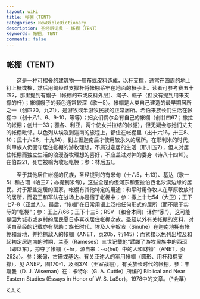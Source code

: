 ```yaml
---
layout: wiki
title: 帐棚（TENT）
categories: NewBibleDictionary
description: 圣经新词典 - 帐棚（TENT）
keywords: 帐棚, TENT
comments: false
---
```


## 帐棚（TENT）

　　这是一种可摺叠的建筑物──用布或皮料造成，以杆支撑，通常在四周的地上钉上橛或桩，然后用绳经过支撑杆将帐棚系牢在地面的橛子上。读者可参考赛五十四2，那里提到有幔子〔帐棚的布或皮料外层〕、绳子、橛子（但没有提到用来支撑的杆）；帐棚幔子的频色通常较深（歌一5）。帐棚是人类自己建造的最早期居所之一（创四20，九21），是游牧或半游牧民族的正常居所。希伯来族长们生活在帐棚中（创十八1、6、9-10，等等）；妇女们偶尔会有自己的帐棚（创廿四67；撒拉的帐棚；创卅一33；雅各、利亚，两个使女并拉结的帐棚），但无疑会与她们丈夫的帐棚毗邻。以色列从埃及到迦南的旅程上，都住在帐棚里（出十六16，卅三8、10；民十六26，十九14），到占据迦南后才使用较永久的居所。在耶利米的时代，利甲族人仍固守居住帐棚的游牧理想，不屑过定居的生活（耶卅五7），但人对居住帐棚而独立生活的浪漫游牧理想的喜好，不应盖过对神的委身（诗八十四10）。在伯四21，死亡被喻为收起帐棚；参：林后五1。

　　至于其他居住帐棚的民族，圣经提到的有米甸（士六5，七13）、基达（歌一5）和古珊（哈三7；亦提到米甸），这些全是约但河东和亚拉伯西北沙漠边缘的居民。对于那些定居的国家，帐棚有其他特定的用途：和平时用作牧人在草原牧放时的居所，而君王和军队在战场上亦是宿于帐棚中；参：撒上十七54（大卫）；王下七7-8（亚兰人）。最后，“帐棚”在日常用语上泛指任何形式的居所（而不限于实际的“帐棚”；参：王上八66；王下十三5；RSV 〔和合本同〕译作“家”），这可能是因为城市或乡村的居民夏日多喜欢居住帐棚之故。圣经以外有关帐棚的资料，对明白圣经的记载亦有帮助：族长时代，埃及人辛奴亥（Sinuhe）在迦南地拥有帐棚和营地，并抢掠敌人的帐棚（ANET，页20b，行145）；而紧接以色列出埃及和起初定居迦南的时期，兰塞（Rameses）三世记载他“蹂躝了游牧民族中的西珥（即以东），掠夺了帐棚（~hr，源自来：~o{hel）中的人和财物”（ANET，页262a）。参：米甸，古珊或基达。有关亚述人的军用帐棚（圆形、用杆和棍支撑），见 ANEP，图170-1，及图374（王室战棚）。有关族长时代的帐棚，参：韦斯曼（D. J. Wiseman）在：卡特尔（G. A. Cuttle）所编的 Biblical and Near Eastern Studies (Essays in Honor of W. S. LaSor)，1978中的文章。（*会幕）

K.A.K.








